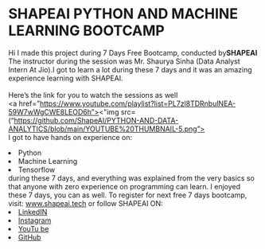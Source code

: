 # SHAPEAI PYTHON AND MACHINE LEARNING BOOTCAMP
Hi I made this project during 7 Days Free Bootcamp, conducted by<b>SHAPEAI
</b>
The instructor during the session was Mr. Shaurya Sinha (Data Analyst Intern At Jio).I got to
learn a lot during these 7 days and it was an amazing experience learning with SHAPEAI.
<br><br>Here’s the link for you to watch the sessions as well<br>
<a href=”https://www.youtube.com/playlist?list=PL7zl8TDRnbulNEA-59W7wWgCWE8LEOD6h”><"img src=(“https://github.com/ShapeAI/PYTHON-AND-DATA-ANALYTICS/blob/main/YOUTUBE%20THUMBNAIL-5.png”></a>
<br>I got to have hands on experience on:
<li>Python
<li>Machine Learning
<li>Tensorflow
<br>during these 7 days, and everything was explained from the very basics so that
 anyone with zero experience on programming can learn.
I enjoyed these 7 days, you can as well. To register for next free 7 days bootcamp, visit:
<a href=”https://www.shapeai.tech”> www.shapeai.tech</a>
or follow SHAPEAI ON:
<li><a href=
 ”www.in.linkedin.com/company/shapeai”>LinkedIN</a>
<li><a href=
”www.instagram.com/shape.ai/?hl=en”>Instagram</a>
<li><a
 href=
”www.youtube.com/channel/UCTUvDLTW9meuDXWcbmISPdA”>YouTu
 be</a>
<li><a href=
”www.github.com/shapeai”>GitHub</a>
 
